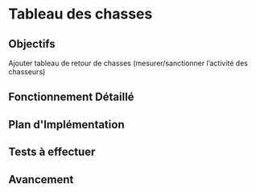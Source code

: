# Tableau des chasses

## Objectifs
Ajouter tableau de retour de chasses (mesurer/sanctionner l’activité des chasseurs)

## Fonctionnement Détaillé

## Plan d'Implémentation

## Tests à effectuer

## Avancement